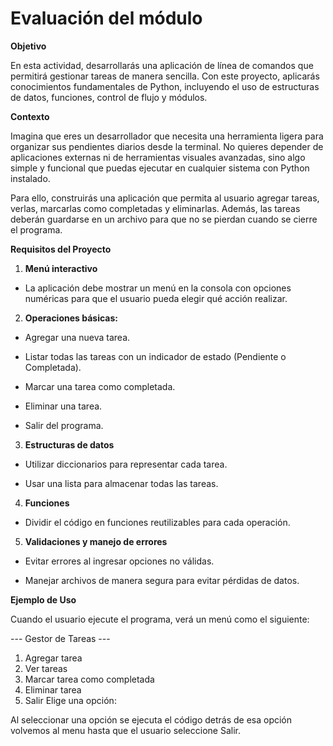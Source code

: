 # Evaluación del módulo
__Objetivo__

En esta actividad, desarrollarás una aplicación de línea de comandos que permitirá gestionar tareas de manera sencilla. Con este proyecto, aplicarás conocimientos fundamentales de Python, incluyendo el uso de estructuras de datos, funciones, control de flujo y módulos.

__Contexto__

Imagina que eres un desarrollador que necesita una herramienta ligera para organizar sus pendientes diarios desde la terminal. No quieres depender de aplicaciones externas ni de herramientas visuales avanzadas, sino algo simple y funcional que puedas ejecutar en cualquier sistema con Python instalado.

Para ello, construirás una aplicación que permita al usuario agregar tareas, verlas, marcarlas como completadas y eliminarlas. Además, las tareas deberán guardarse en un archivo para que no se pierdan cuando se cierre el programa.

__Requisitos del Proyecto__

1. __Menú interactivo__

* La aplicación debe mostrar un menú en la consola con opciones numéricas para que el usuario pueda elegir qué acción realizar.

2. __Operaciones básicas:__

* Agregar una nueva tarea.

* Listar todas las tareas con un indicador de estado (Pendiente o Completada).

* Marcar una tarea como completada.

* Eliminar una tarea.

* Salir del programa.

3. __Estructuras de datos__

* Utilizar diccionarios para representar cada tarea.

* Usar una lista para almacenar todas las tareas.

4. __Funciones__

* Dividir el código en funciones reutilizables para cada operación.

5. __Validaciones y manejo de errores__

* Evitar errores al ingresar opciones no válidas.

* Manejar archivos de manera segura para evitar pérdidas de datos.

__Ejemplo de Uso__

Cuando el usuario ejecute el programa, verá un menú como el siguiente:

--- Gestor de Tareas ---
1. Agregar tarea
2. Ver tareas
3. Marcar tarea como completada
4. Eliminar tarea
5. Salir
Elige una opción: 

Al seleccionar una opción se ejecuta el código detrás de esa opción volvemos al menu hasta que el usuario seleccione Salir.
